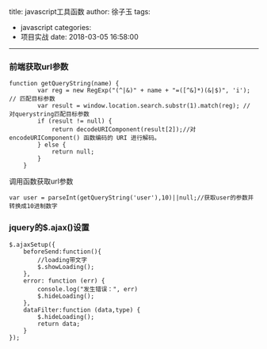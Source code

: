 title: javascript工具函数
author: 徐子玉
tags:
  - javascript
categories:
  - 项目实战
date: 2018-03-05 16:58:00
---
### 前端获取url参数

```
function getQueryString(name) {
        var reg = new RegExp("(^|&)" + name + "=([^&]*)(&|$)", 'i'); // 匹配目标参数
        var result = window.location.search.substr(1).match(reg); // 对querystring匹配目标参数
        if (result != null) {
            return decodeURIComponent(result[2]);//对 encodeURIComponent() 函数编码的 URI 进行解码。
        } else {
            return null;
        }
    }
```
调用函数获取url参数

	var user = parseInt(getQueryString('user'),10)||null;//获取user的参数并转换成10进制数字

### jquery的$.ajax()设置

	$.ajaxSetup({
        beforeSend:function(){
            //loading带文字
            $.showLoading();
        },
        error: function (err) {
            console.log("发生错误：", err)
            $.hideLoading();
        },
        dataFilter:function (data,type) {
            $.hideLoading();
            return data;
        }
    });